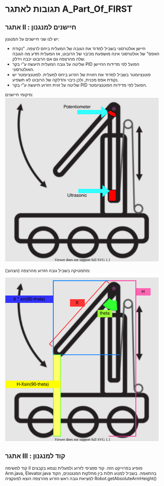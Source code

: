 # תגובות לאתגר A_Part_Of_FIRST 

## אתגר II : חיישנים למנגנון 
יש לנו שני חיישנים על המנגנון:
- חיישן אולטרסוני בשביל למדוד את הגובה של המעלית ביחס לרצפה. "נקודת האפס" של אולטרסוני אינה מושפעת מכיבוי של הרובוט, אז המעלית תדע מה הגובה שלה מהרצפה גם אם הרובוט יכבה וידלק.
- שליטה על גובה המעלית תיעשה ע"י בקר PID הפועל לפי מדידות החיישן האולטרסוני.
- פוטנציומטר בשביל למדוד את הזווית של הזרוע ביחס למעלית. לפוטנציומטר יש נקודת אפס מכנית, ולכן כיבוי והדלקה של הרובוט לא תשפיע.
- שליטה על זווית הזרוע תיעשה ע"י בקר PID הפועל לפי מדידות הפוטנציומטר.

מיקומי חיישנים:
![](sensorRobot.svg)

מתמטיקה בשביל גובה הזרוע מהרצפה (הצהוב):
![](math.svg)

## אתגר III : קוד למנגנון 
קוד למשימה II מופיע בפרוייקט הזה. קוד ספציפי לזרוע ולמעלית נצמא בקבצים Arm.java, Elevator.java בהתאמה.
בשביל למנוע תלות בין מחלקות המנגנונים, הקוד למציאת גובה ראש הזרוע מהרצפה הוצא לפונקציה
Robot.getAbsoluteArmHeight()
